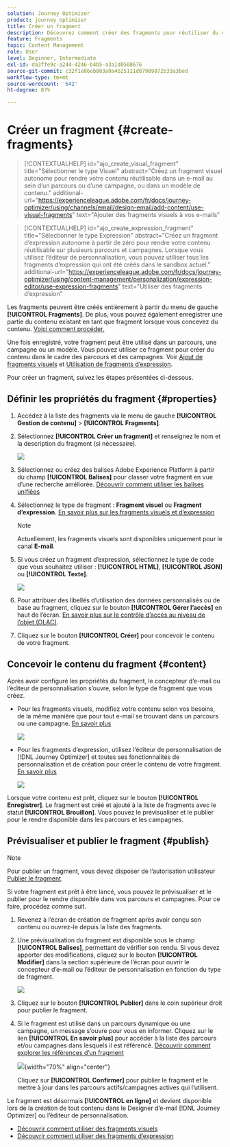 ```yaml
---
solution: Journey Optimizer
product: journey optimizer
title: Créer un fragment
description: Découvrez comment créer des fragments pour réutiliser du contenu dans des campagnes et des parcours Journey Optimizer.
feature: Fragments
topic: Content Management
role: User
level: Beginner, Intermediate
exl-id: da3ffe9c-a244-4246-b4b5-a3a1d0508676
source-git-commit: c32f1e86eb803a0a4b25111d07989872b33a3bed
workflow-type: tm+mt
source-wordcount: '642'
ht-degree: 87%

---
```


# Créer un fragment {#create-fragments}

>[!CONTEXTUALHELP]
>id="ajo_create_visual_fragment"
>title="Sélectionner le type Visuel"
>abstract="Créez un fragment visuel autonome pour rendre votre contenu réutilisable dans un e-mail au sein d’un parcours ou d’une campagne, ou dans un modèle de contenu."
>additional-url="https://experienceleague.adobe.com/fr/docs/journey-optimizer/using/channels/email/design-email/add-content/use-visual-fragments" text="Ajouter des fragments visuels à vos e-mails"

>[!CONTEXTUALHELP]
>id="ajo_create_expression_fragment"
>title="Sélectionner le type Expression"
>abstract="Créez un fragment d’expression autonome à partir de zéro pour rendre votre contenu réutilisable sur plusieurs parcours et campagnes. Lorsque vous utilisez l’éditeur de personnalisation, vous pouvez utiliser tous les fragments d’expression qui ont été créés dans le sandbox actuel."
>additional-url="https://experienceleague.adobe.com/fr/docs/journey-optimizer/using/content-management/personalization/expression-editor/use-expression-fragments" text="Utiliser des fragments d’expression"

Les fragments peuvent être créés entièrement à partir du menu de gauche **[!UICONTROL Fragments]**. De plus, vous pouvez également enregistrer une partie du contenu existant en tant que fragment lorsque vous concevez du contenu. [Voici comment procéder.](#save-as-fragment)

Une fois enregistré, votre fragment peut être utilisé dans un parcours, une campagne ou un modèle. Vous pouvez utiliser ce fragment pour créer du contenu dans le cadre des parcours et des campagnes. Voir [Ajout de fragments visuels](../email/use-visual-fragments.md) et [Utilisation de fragments d’expression](../personalization/use-expression-fragments.md).

Pour créer un fragment, suivez les étapes présentées ci-dessous.

## Définir les propriétés du fragment {#properties}

1. Accédez à la liste des fragments via le menu de gauche **[!UICONTROL Gestion de contenu]** > **[!UICONTROL Fragments]**.

1. Sélectionnez **[!UICONTROL Créer un fragment]** et renseignez le nom et la description du fragment (si nécessaire).

   ![](assets/fragment-details.png)

1. Sélectionnez ou créez des balises Adobe Experience Platform à partir du champ **[!UICONTROL Balises]** pour classer votre fragment en vue d’une recherche améliorée. [Découvrir comment utiliser les balises unifiées](../start/search-filter-categorize.md#tags)

1. Sélectionnez le type de fragment : **Fragment visuel** ou **Fragment d’expression**. [En savoir plus sur les fragments visuels et d’expression](../content-management/fragments.md#visual-expression)

   >[!NOTE]
   >
   >Actuellement, les fragments visuels sont disponibles uniquement pour le canal **E-mail**.

1. Si vous créez un fragment d’expression, sélectionnez le type de code que vous souhaitez utiliser : **[!UICONTROL HTML]**, **[!UICONTROL JSON]** ou **[!UICONTROL Texte]**.

   ![](assets/fragment-expression-type.png)

1. Pour attribuer des libellés d’utilisation des données personnalisés ou de base au fragment, cliquez sur le bouton **[!UICONTROL Gérer l’accès]** en haut de l’écran. [En savoir plus sur le contrôle d’accès au niveau de l’objet (OLAC)](../administration/object-based-access.md).

1. Cliquez sur le bouton **[!UICONTROL Créer]** pour concevoir le contenu de votre fragment.

## Concevoir le contenu du fragment {#content}

Après avoir configuré les propriétés du fragment, le concepteur d’e-mail ou l’éditeur de personnalisation s’ouvre, selon le type de fragment que vous créez.

* Pour les fragments visuels, modifiez votre contenu selon vos besoins, de la même manière que pour tout e-mail se trouvant dans un parcours ou une campagne. [En savoir plus](../email/get-started-email-design.md)

  ![](assets/fragment-designer.png)

* Pour les fragments d’expression, utilisez l’éditeur de personnalisation de [!DNL Journey Optimizer] et toutes ses fonctionnalités de personnalisation et de création pour créer le contenu de votre fragment. [En savoir plus](../personalization/personalization-build-expressions.md)

  ![](assets/fragment-expression-editor.png)

Lorsque votre contenu est prêt, cliquez sur le bouton **[!UICONTROL Enregistrer]**. Le fragment est créé et ajouté à la liste de fragments avec le statut **[!UICONTROL Brouillon]**. Vous pouvez le prévisualiser et le publier pour le rendre disponible dans les parcours et les campagnes.

## Prévisualiser et publier le fragment {#publish}

>[!NOTE]
>
>Pour publier un fragment, vous devez disposer de l’autorisation utilisateur [Publier le fragment](../administration/ootb-product-profiles.md#content-library-manager).

Si votre fragment est prêt à être lancé, vous pouvez le prévisualiser et le publier pour le rendre disponible dans vos parcours et campagnes. Pour ce faire, procédez comme suit.

1. Revenez à l’écran de création de fragment après avoir conçu son contenu ou ouvrez-le depuis la liste des fragments.

1. Une prévisualisation du fragment est disponible sous le champ **[!UICONTROL Balises]**, permettant de vérifier son rendu. Si vous devez apporter des modifications, cliquez sur le bouton **[!UICONTROL Modifier]** dans la section supérieure de l’écran pour ouvrir le concepteur d’e-mail ou l’éditeur de personnalisation en fonction du type de fragment.

   ![](assets/fragment-preview.png)

1. Cliquez sur le bouton **[!UICONTROL Publier]** dans le coin supérieur droit pour publier le fragment.

1. Si le fragment est utilisé dans un parcours dynamique ou une campagne, un message s’ouvre pour vous en informer. Cliquez sur le lien **[!UICONTROL En savoir plus]** pour accéder à la liste des parcours et/ou campagnes dans lesquels il est référencé. [Découvrir comment explorer les références d’un fragment](../content-management/manage-fragments.md#explore-references)

   ![](assets/fragment-publish.png){width="70%" align="center"}

   Cliquez sur **[!UICONTROL Confirmer]** pour publier le fragment et le mettre à jour dans les parcours actifs/campagnes actives qui l’utilisent.

Le fragment est désormais **[!UICONTROL en ligne]** et devient disponible lors de la création de tout contenu dans le Designer d’e-mail [!DNL Journey Optimizer] ou l’éditeur de personnalisation.

* [Découvrir comment utiliser des fragments visuels](../email/use-visual-fragments.md)
* [Découvrir comment utiliser des fragments d’expression](../personalization/use-expression-fragments.md)
